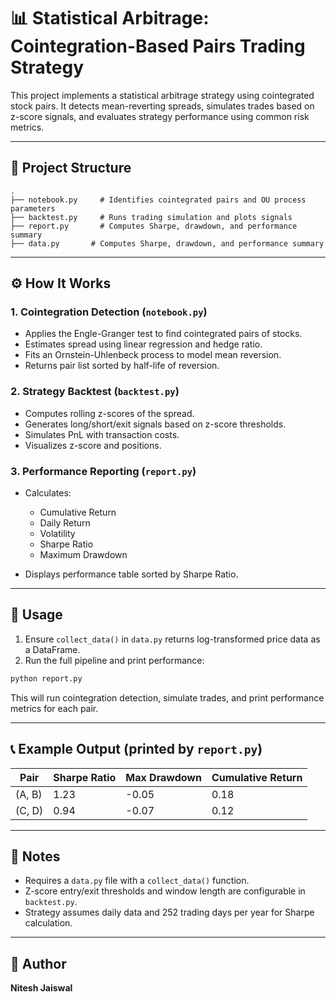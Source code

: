 # 📊 Statistical Arbitrage: Cointegration-Based Pairs Trading Strategy

This project implements a statistical arbitrage strategy using cointegrated stock pairs. It detects mean-reverting spreads, simulates trades based on z-score signals, and evaluates strategy performance using common risk metrics.

---

## 📁 Project Structure

```
.
├── notebook.py     # Identifies cointegrated pairs and OU process parameters
├── backtest.py     # Runs trading simulation and plots signals
├── report.py       # Computes Sharpe, drawdown, and performance summary
├── data.py       # Computes Sharpe, drawdown, and performance summary
```

---

## ⚙️ How It Works

### 1. **Cointegration Detection (`notebook.py`)**

* Applies the Engle-Granger test to find cointegrated pairs of stocks.
* Estimates spread using linear regression and hedge ratio.
* Fits an Ornstein-Uhlenbeck process to model mean reversion.
* Returns pair list sorted by half-life of reversion.

### 2. **Strategy Backtest (`backtest.py`)**

* Computes rolling z-scores of the spread.
* Generates long/short/exit signals based on z-score thresholds.
* Simulates PnL with transaction costs.
* Visualizes z-score and positions.

### 3. **Performance Reporting (`report.py`)**

* Calculates:

  * Cumulative Return
  * Daily Return
  * Volatility
  * Sharpe Ratio
  * Maximum Drawdown
* Displays performance table sorted by Sharpe Ratio.

---

## 🚀 Usage

1. Ensure `collect_data()` in `data.py` returns log-transformed price data as a DataFrame.
2. Run the full pipeline and print performance:

```bash
python report.py
```

This will run cointegration detection, simulate trades, and print performance metrics for each pair.

---

## 📞 Example Output (printed by `report.py`)

| Pair   | Sharpe Ratio | Max Drawdown | Cumulative Return |
| ------ | ------------ | ------------ | ----------------- |
| (A, B) | 1.23         | -0.05        | 0.18              |
| (C, D) | 0.94         | -0.07        | 0.12              |

---

## 📌 Notes

* Requires a `data.py` file with a `collect_data()` function.
* Z-score entry/exit thresholds and window length are configurable in `backtest.py`.
* Strategy assumes daily data and 252 trading days per year for Sharpe calculation.

---

## 👤 Author

**Nitesh Jaiswal**
